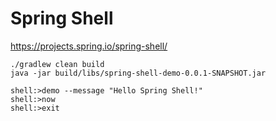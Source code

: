 # Spring Shell

https://projects.spring.io/spring-shell/

```
./gradlew clean build
java -jar build/libs/spring-shell-demo-0.0.1-SNAPSHOT.jar

shell:>demo --message "Hello Spring Shell!"
shell:>now
shell:>exit
```
